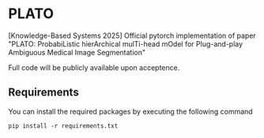 # PLATO
[Knowledge-Based Systems 2025] Official pytorch implementation of paper "PLATO: ProbabiListic hierArchical mulTi-head mOdel for Plug-and-play Ambiguous Medical Image Segmentation"

Full code will be publicly available upon acceptence.


## Requirements
You can install the required packages by executing the following command
```
pip install -r requirements.txt
```
